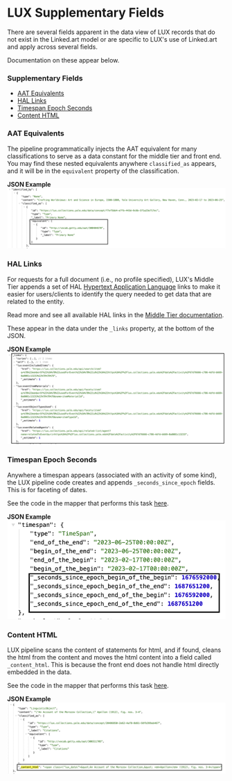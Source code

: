 # LUX Supplementary Fields

There are several fields apparent in the data view of LUX records that do not exist in the Linked.art model or are specific to LUX's use of Linked.art and apply across several fields.

Documentation on these appear below.

### Supplementary Fields

- [AAT Equivalents](#aat-equivalents)
- [HAL Links](#hal-links)
- [Timespan Epoch Seconds](#timespan-epoch-seconds)
- [Content HTML](#content-html)


### AAT Equivalents
The pipeline programmatically injects the AAT equivalent for many classifications to serve as a data constant for the middle tier and front end. You may find these nested equivalents anywhere `classified_as` appears, and it will be in the `equivalent` property of the classification. 

**JSON Example**
![AAT equivalent](assets/Extra/aatequivs.png)

### HAL Links
For requests for a full document (i.e., no profile specified), LUX's Middle Tier appends a set of HAL [Hypertext Application Language](https://en.wikipedia.org/wiki/Hypertext_Application_Language) links to make it easier for users/clients to identify the query needed to get data that are related to the entity.

Read more and see all available HAL links in the [Middle Tier documentation](https://github.com/project-lux/lux-middletier/blob/baab3a3b87ac4af91356cd9e7f9f8feeb785bc1a/docs/hal-links.md#L4).

These appear in the data under the `_links` property, at the bottom of the JSON. 

**JSON Example**
![HAL links](assets/Extra/hal.png)

### Timespan Epoch Seconds
Anywhere a timespan appears (associated with an activity of some kind), the LUX pipeline code creates and appends `_seconds_since_epoch` fields. This is for faceting of dates.

See the code in the mapper that performs this task [here](https://github.com/project-lux/data-pipeline/blob/dd05a930c3603fc2f613a4b9e69c387d4985dc39/pipeline/sources/lux/marklogic/mapper.py#L137-147).


**JSON Example**
![Epoch](assets/Extra/epoch.png)

### Content HTML
LUX pipeline scans the content of statements for html, and if found, cleans the html from the content and moves the html content into a field called `_content_html`. This is because the front end does not handle html directly embedded in the data.

See the code in the mapper that performs this task [here](https://github.com/project-lux/data-pipeline/blob/dd05a930c3603fc2f613a4b9e69c387d4985dc39/pipeline/sources/lux/marklogic/mapper.py#L82-96).

**JSON Example**
![Content HTML](assets/Extra/contenthtml.png)
